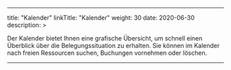
---
title: "Kalender"
linkTitle: "Kalender"
weight: 30
date: 2020-06-30
description: > 

Der Kalender bietet Ihnen eine grafische Übersicht, um schnell einen Überblick über die Belegungssituation zu erhalten. Sie können im Kalender nach freien Ressourcen suchen, Buchungen vornehmen oder löschen.
  
---


